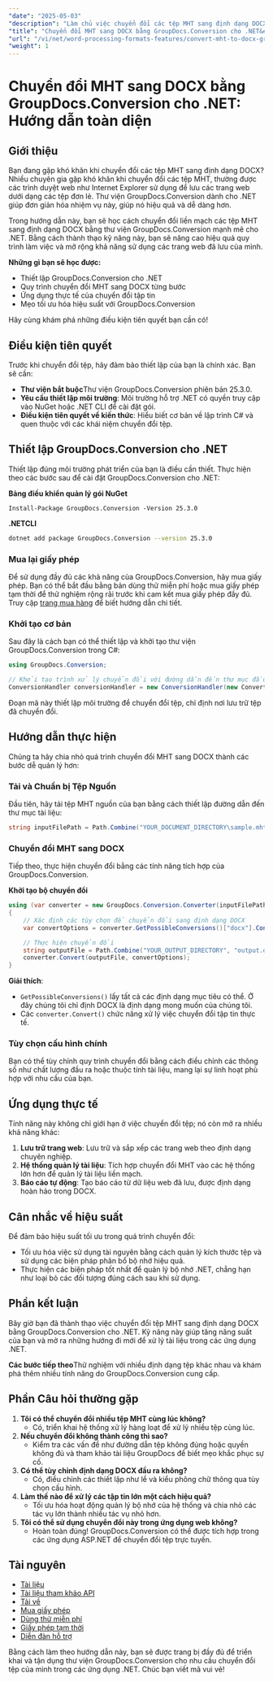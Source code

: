 ```yaml
---
"date": "2025-05-03"
"description": "Làm chủ việc chuyển đổi các tệp MHT sang định dạng DOCX với GroupDocs.Conversion cho .NET. Tìm hiểu cách thiết lập, triển khai và ứng dụng thực tế để nâng cao hiệu quả quy trình làm việc."
"title": "Chuyển đổi MHT sang DOCX bằng GroupDocs.Conversion cho .NET&#58; Hướng dẫn toàn diện"
"url": "/vi/net/word-processing-formats-features/convert-mht-to-docx-groupdocs-conversion-net/"
"weight": 1
---
```


# Chuyển đổi MHT sang DOCX bằng GroupDocs.Conversion cho .NET: Hướng dẫn toàn diện

## Giới thiệu

Bạn đang gặp khó khăn khi chuyển đổi các tệp MHT sang định dạng DOCX? Nhiều chuyên gia gặp khó khăn khi chuyển đổi các tệp MHT, thường được các trình duyệt web như Internet Explorer sử dụng để lưu các trang web dưới dạng các tệp đơn lẻ. Thư viện GroupDocs.Conversion dành cho .NET giúp đơn giản hóa nhiệm vụ này, giúp nó hiệu quả và dễ dàng hơn.

Trong hướng dẫn này, bạn sẽ học cách chuyển đổi liền mạch các tệp MHT sang định dạng DOCX bằng thư viện GroupDocs.Conversion mạnh mẽ cho .NET. Bằng cách thành thạo kỹ năng này, bạn sẽ nâng cao hiệu quả quy trình làm việc và mở rộng khả năng sử dụng các trang web đã lưu của mình.

**Những gì bạn sẽ học được:**
- Thiết lập GroupDocs.Conversion cho .NET
- Quy trình chuyển đổi MHT sang DOCX từng bước
- Ứng dụng thực tế của chuyển đổi tập tin
- Mẹo tối ưu hóa hiệu suất với GroupDocs.Conversion

Hãy cùng khám phá những điều kiện tiên quyết bạn cần có!

## Điều kiện tiên quyết

Trước khi chuyển đổi tệp, hãy đảm bảo thiết lập của bạn là chính xác. Bạn sẽ cần:

- **Thư viện bắt buộc**Thư viện GroupDocs.Conversion phiên bản 25.3.0.
- **Yêu cầu thiết lập môi trường**: Môi trường hỗ trợ .NET có quyền truy cập vào NuGet hoặc .NET CLI để cài đặt gói.
- **Điều kiện tiên quyết về kiến thức**: Hiểu biết cơ bản về lập trình C# và quen thuộc với các khái niệm chuyển đổi tệp.

## Thiết lập GroupDocs.Conversion cho .NET

Thiết lập đúng môi trường phát triển của bạn là điều cần thiết. Thực hiện theo các bước sau để cài đặt GroupDocs.Conversion cho .NET:

**Bảng điều khiển quản lý gói NuGet**

```shell
Install-Package GroupDocs.Conversion -Version 25.3.0
```

**.NETCLI**

```bash
dotnet add package GroupDocs.Conversion --version 25.3.0
```

### Mua lại giấy phép

Để sử dụng đầy đủ các khả năng của GroupDocs.Conversion, hãy mua giấy phép. Bạn có thể bắt đầu bằng bản dùng thử miễn phí hoặc mua giấy phép tạm thời để thử nghiệm rộng rãi trước khi cam kết mua giấy phép đầy đủ. Truy cập [trang mua hàng](https://purchase.groupdocs.com/buy) để biết hướng dẫn chi tiết.

### Khởi tạo cơ bản

Sau đây là cách bạn có thể thiết lập và khởi tạo thư viện GroupDocs.Conversion trong C#:

```csharp
using GroupDocs.Conversion;

// Khởi tạo trình xử lý chuyển đổi với đường dẫn đến thư mục đầu ra
ConversionHandler conversionHandler = new ConversionHandler(new ConverterSettings { StoragePath = "YOUR_OUTPUT_DIRECTORY" });
```

Đoạn mã này thiết lập môi trường để chuyển đổi tệp, chỉ định nơi lưu trữ tệp đã chuyển đổi.

## Hướng dẫn thực hiện

Chúng ta hãy chia nhỏ quá trình chuyển đổi MHT sang DOCX thành các bước dễ quản lý hơn:

### Tải và Chuẩn bị Tệp Nguồn

Đầu tiên, hãy tải tệp MHT nguồn của bạn bằng cách thiết lập đường dẫn đến thư mục tài liệu:

```csharp
string inputFilePath = Path.Combine("YOUR_DOCUMENT_DIRECTORY\sample.mht");
```

### Chuyển đổi MHT sang DOCX

Tiếp theo, thực hiện chuyển đổi bằng các tính năng tích hợp của GroupDocs.Conversion.

**Khởi tạo bộ chuyển đổi**

```csharp
using (var converter = new GroupDocs.Conversion.Converter(inputFilePath))
{
    // Xác định các tùy chọn để chuyển đổi sang định dạng DOCX
    var convertOptions = converter.GetPossibleConversions()["docx"].ConvertOptions;

    // Thực hiện chuyển đổi
    string outputFile = Path.Combine("YOUR_OUTPUT_DIRECTORY", "output.docx");
    converter.Convert(outputFile, convertOptions);
}
```

**Giải thích**: 
- `GetPossibleConversions()` lấy tất cả các định dạng mục tiêu có thể. Ở đây chúng tôi chỉ định DOCX là định dạng mong muốn của chúng tôi.
- Các `converter.Convert()` chức năng xử lý việc chuyển đổi tập tin thực tế.

### Tùy chọn cấu hình chính

Bạn có thể tùy chỉnh quy trình chuyển đổi bằng cách điều chỉnh các thông số như chất lượng đầu ra hoặc thuộc tính tài liệu, mang lại sự linh hoạt phù hợp với nhu cầu của bạn.

## Ứng dụng thực tế

Tính năng này không chỉ giới hạn ở việc chuyển đổi tệp; nó còn mở ra nhiều khả năng khác:

1. **Lưu trữ trang web**: Lưu trữ và sắp xếp các trang web theo định dạng chuyên nghiệp.
2. **Hệ thống quản lý tài liệu**: Tích hợp chuyển đổi MHT vào các hệ thống lớn hơn để quản lý tài liệu liền mạch.
3. **Báo cáo tự động**: Tạo báo cáo từ dữ liệu web đã lưu, được định dạng hoàn hảo trong DOCX.

## Cân nhắc về hiệu suất

Để đảm bảo hiệu suất tối ưu trong quá trình chuyển đổi:

- Tối ưu hóa việc sử dụng tài nguyên bằng cách quản lý kích thước tệp và sử dụng các biện pháp phân bổ bộ nhớ hiệu quả.
- Thực hiện các biện pháp tốt nhất để quản lý bộ nhớ .NET, chẳng hạn như loại bỏ các đối tượng đúng cách sau khi sử dụng.

## Phần kết luận

Bây giờ bạn đã thành thạo việc chuyển đổi tệp MHT sang định dạng DOCX bằng GroupDocs.Conversion cho .NET. Kỹ năng này giúp tăng năng suất của bạn và mở ra những hướng đi mới để xử lý tài liệu trong các ứng dụng .NET.

**Các bước tiếp theo**Thử nghiệm với nhiều định dạng tệp khác nhau và khám phá thêm nhiều tính năng do GroupDocs.Conversion cung cấp.

## Phần Câu hỏi thường gặp

1. **Tôi có thể chuyển đổi nhiều tệp MHT cùng lúc không?**
   - Có, triển khai hệ thống xử lý hàng loạt để xử lý nhiều tệp cùng lúc.
2. **Nếu chuyển đổi không thành công thì sao?**
   - Kiểm tra các vấn đề như đường dẫn tệp không đúng hoặc quyền không đủ và tham khảo tài liệu GroupDocs để biết mẹo khắc phục sự cố.
3. **Có thể tùy chỉnh định dạng DOCX đầu ra không?**
   - Có, điều chỉnh các thiết lập như lề và kiểu phông chữ thông qua tùy chọn cấu hình.
4. **Làm thế nào để xử lý các tập tin lớn một cách hiệu quả?**
   - Tối ưu hóa hoạt động quản lý bộ nhớ của hệ thống và chia nhỏ các tác vụ lớn thành nhiều tác vụ nhỏ hơn.
5. **Tôi có thể sử dụng chuyển đổi này trong ứng dụng web không?**
   - Hoàn toàn đúng! GroupDocs.Conversion có thể được tích hợp trong các ứng dụng ASP.NET để chuyển đổi tệp trực tuyến.

## Tài nguyên

- [Tài liệu](https://docs.groupdocs.com/conversion/net/)
- [Tài liệu tham khảo API](https://reference.groupdocs.com/conversion/net/)
- [Tải về](https://releases.groupdocs.com/conversion/net/)
- [Mua giấy phép](https://purchase.groupdocs.com/buy)
- [Dùng thử miễn phí](https://releases.groupdocs.com/conversion/net/)
- [Giấy phép tạm thời](https://purchase.groupdocs.com/temporary-license/)
- [Diễn đàn hỗ trợ](https://forum.groupdocs.com/c/conversion/10)

Bằng cách làm theo hướng dẫn này, bạn sẽ được trang bị đầy đủ để triển khai và tận dụng thư viện GroupDocs.Conversion cho nhu cầu chuyển đổi tệp của mình trong các ứng dụng .NET. Chúc bạn viết mã vui vẻ!